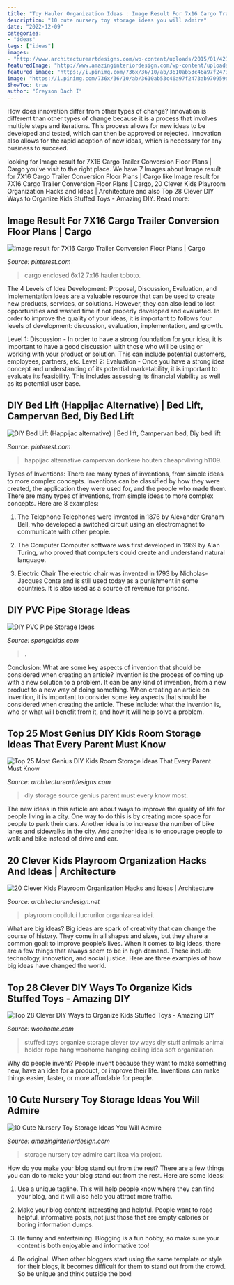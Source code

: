 ```yaml
---
title: "Toy Hauler Organization Ideas : Image Result For 7x16 Cargo Trailer Conversion Floor Plans"
description: "10 cute nursery toy storage ideas you will admire"
date: "2022-12-09"
categories:
- "ideas"
tags: ["ideas"]
images:
- "http://www.architectureartdesigns.com/wp-content/uploads/2015/01/421.jpg"
featuredImage: "http://www.amazinginteriordesign.com/wp-content/uploads/2016/08/10-cute-nursery-toy-storage-ideas-you-will-admire-5.jpg"
featured_image: "https://i.pinimg.com/736x/36/10/ab/3610ab53c46a97f2473ab970959d1f8c.jpg"
image: "https://i.pinimg.com/736x/36/10/ab/3610ab53c46a97f2473ab970959d1f8c.jpg"
ShowToc: true
author: "Greyson Dach I"
---
```



How does innovation differ from other types of change?
Innovation is different than other types of change because it is a process that involves multiple steps and iterations. This process allows for new ideas to be developed and tested, which can then be approved or rejected. Innovation also allows for the rapid adoption of new ideas, which is necessary for any business to succeed.

	

		
looking for Image result for 7X16 Cargo Trailer Conversion Floor Plans | Cargo you've visit to the right place. We have 7 Images about Image result for 7X16 Cargo Trailer Conversion Floor Plans | Cargo like Image result for 7X16 Cargo Trailer Conversion Floor Plans | Cargo, 20 Clever Kids Playroom Organization Hacks and Ideas | Architecture and also Top 28 Clever DIY Ways to Organize Kids Stuffed Toys - Amazing DIY. Read more:
		
    
## Image Result For 7X16 Cargo Trailer Conversion Floor Plans | Cargo

<img loading=lazy src="https://i.pinimg.com/736x/36/10/ab/3610ab53c46a97f2473ab970959d1f8c.jpg" onerror="this.onerror=null;this.src='https://tse2.mm.bing.net/th?id=OIP.myHvMWS5ZsqexwX0Bi9mNgHaFi&amp;pid=15.1';" alt="Image result for 7X16 Cargo Trailer Conversion Floor Plans | Cargo">

_Source: pinterest.com_

>cargo enclosed 6x12 7x16 hauler toboto. 

	

The 4 Levels of Idea Development: Proposal, Discussion, Evaluation, and Implementation
Ideas are a valuable resource that can be used to create new products, services, or solutions. However, they can also lead to lost opportunities and wasted time if not properly developed and evaluated.
In order to improve the quality of your ideas, it is important to follows four levels of development: discussion, evaluation, implementation, and growth.

Level 1: Discussion - In order to have a strong foundation for your idea, it is important to have a good discussion with those who will be using or working with your product or solution. This can include potential customers, employees, partners, etc. Level 2: Evaluation - Once you have a strong idea concept and understanding of its potential marketability, it is important to evaluate its feasibility. This includes assessing its financial viability as well as its potential user base.

    
## DIY Bed Lift (Happijac Alternative) | Bed Lift, Campervan Bed, Diy Bed Lift

<img loading=lazy src="https://i.pinimg.com/736x/06/89/e0/0689e016bfc77450a40a1eb495cde9c3.jpg" onerror="this.onerror=null;this.src='https://tse4.mm.bing.net/th?id=OIP.P3ofurqR-VM8mPkXEaIOVwHaFi&amp;pid=15.1';" alt="DIY Bed Lift (Happijac alternative) | Bed lift, Campervan bed, Diy bed lift">

_Source: pinterest.com_

>happijac alternative campervan donkere houten cheaprvliving h1109. 

	

Types of Inventions: There are many types of inventions, from simple ideas to more complex concepts.
Inventions can be classified by how they were created, the application they were used for, and the people who made them. There are many types of inventions, from simple ideas to more complex concepts. Here are 8 examples:
1. The Telephone 
Telephones were invented in 1876 by Alexander Graham Bell, who developed a switched circuit using an electromagnet to communicate with other people.

2. The Computer 
Computer software was first developed in 1969 by Alan Turing, who proved that computers could create and understand natural language.

3. Electric Chair 
The electric chair was invented in 1793 by Nicholas-Jacques Conte and is still used today as a punishment in some countries. It is also used as a source of revenue for prisons. 

    
## DIY PVC Pipe Storage Ideas

<img loading=lazy src="https://spongekids.com/wp-content/uploads/2015/09/1-pvc-pipe-storage-ideas.jpg" onerror="this.onerror=null;this.src='https://tse1.mm.bing.net/th?id=OIP.6RBupTgF62kZcOFtyIgNWQHaKI&amp;pid=15.1';" alt="DIY PVC Pipe Storage Ideas">

_Source: spongekids.com_

>. 

	

Conclusion: What are some key aspects of invention that should be considered when creating an article?
Invention is the process of coming up with a new solution to a problem. It can be any kind of invention, from a new product to a new way of doing something. When creating an article on invention, it is important to consider some key aspects that should be considered when creating the article. These include: what the invention is, who or what will benefit from it, and how it will help solve a problem.

    
## Top 25 Most Genius DIY Kids Room Storage Ideas That Every Parent Must Know

<img loading=lazy src="http://www.architectureartdesigns.com/wp-content/uploads/2015/01/421.jpg" onerror="this.onerror=null;this.src='https://tse1.mm.bing.net/th?id=OIP.tI-vfasP4o7e0wUcN2FZMAHaJ4&amp;pid=15.1';" alt="Top 25 Most Genius DIY Kids Room Storage Ideas That Every Parent Must Know">

_Source: architectureartdesigns.com_

>diy storage source genius parent must every know most. 

	

The new ideas in this article are about ways to improve the quality of life for people living in a city. One way to do this is by creating more space for people to park their cars. Another idea is to increase the number of bike lanes and sidewalks in the city. And another idea is to encourage people to walk and bike instead of drive and car.

    
## 20 Clever Kids Playroom Organization Hacks And Ideas | Architecture

<img loading=lazy src="https://cdn.architecturendesign.net/wp-content/uploads/2014/09/888.jpg" onerror="this.onerror=null;this.src='https://tse4.mm.bing.net/th?id=OIP.-OalpIEiVv7ZHf40iIRD5gHaNC&amp;pid=15.1';" alt="20 Clever Kids Playroom Organization Hacks and Ideas | Architecture">

_Source: architecturendesign.net_

>playroom copilului lucrurilor organizarea idei. 

	

What are big ideas?
Big ideas are spark of creativity that can change the course of history. They come in all shapes and sizes, but they share a common goal: to improve people’s lives. When it comes to big ideas, there are a few things that always seem to be in high demand. These include technology, innovation, and social justice. Here are three examples of how big ideas have changed the world.

    
## Top 28 Clever DIY Ways To Organize Kids Stuffed Toys - Amazing DIY

<img loading=lazy src="http://www.woohome.com/wp-content/uploads/2015/02/Stuffed-Toy-Storage-woohome-7.jpg" onerror="this.onerror=null;this.src='https://tse3.mm.bing.net/th?id=OIP.BLjQGqGTrlIQurMdaOj25wHaLG&amp;pid=15.1';" alt="Top 28 Clever DIY Ways to Organize Kids Stuffed Toys - Amazing DIY">

_Source: woohome.com_

>stuffed toys organize storage clever toy ways diy stuff animals animal holder rope hang woohome hanging ceiling idea soft organization. 

	

Why do people invent?
People invent because they want to make something new, have an idea for a product, or improve their life. Inventions can make things easier, faster, or more affordable for people.

    
## 10 Cute Nursery Toy Storage Ideas You Will Admire

<img loading=lazy src="http://www.amazinginteriordesign.com/wp-content/uploads/2016/08/10-cute-nursery-toy-storage-ideas-you-will-admire-5.jpg" onerror="this.onerror=null;this.src='https://tse2.mm.bing.net/th?id=OIP.CarnHJe-66vsbnoqkLfskgHaLF&amp;pid=15.1';" alt="10 Cute Nursery Toy Storage Ideas You Will Admire">

_Source: amazinginteriordesign.com_

>storage nursery toy admire cart ikea via project. 

	

How do you make your blog stand out from the rest?
There are a few things you can do to make your blog stand out from the rest. Here are some ideas: 
1. Use a unique tagline. This will help people know where they can find your blog, and it will also help you attract more traffic.

2. Make your blog content interesting and helpful. People want to read helpful, informative posts, not just those that are empty calories or boring information dumps.

3. Be funny and entertaining. Blogging is a fun hobby, so make sure your content is both enjoyable and informative too!

4. Be original. When other bloggers start using the same template or style for their blogs, it becomes difficult for them to stand out from the crowd. So be unique and think outside the box!


